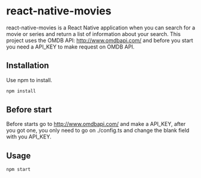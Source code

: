 # react-native-movies

react-native-movies is a React Native application when you can search for a movie or series and return a list of information about  your search. This project uses the OMDB API: http://www.omdbapi.com/ and before you start you need a API_KEY to make request on OMDB API.

## Installation

Use npm to install.

```bash
npm install
```

## Before start

Before starts go to http://www.omdbapi.com/ and make a API_KEY, after you got one, you only need to go on ./config.ts and change the blank field with you API_KEY.


## Usage

```bash
npm start
```
